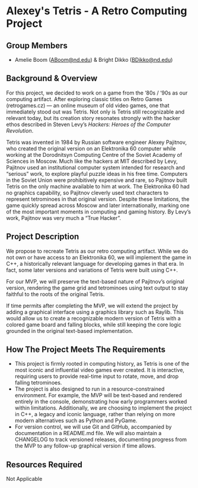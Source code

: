 # Alexey's Tetris - A Retro Computing Project

## Group Members
- Amelie Boom (ABoom@nd.edu) & Bright Dikko (BDikko@nd.edu)

## Background & Overview

For this project, we decided to work on a game from the ‘80s / ‘90s as our computing artifact. After exploring classic titles on Retro Games (retrogames.cz) — an online museum of old video games, one that immediately stood out was Tetris. Not only is Tetris still recognizable and relevant today, but its creation story resonates strongly with the hacker ethos described in Steven Levy’s *Hackers: Heroes of the Computer Revolution*.

Tetris was invented in 1984 by Russian software engineer Alexey Pajitnov, who created the original version on an Elektronika 60 computer while working at the Dorodnitsyn Computing Centre of the Soviet Academy of Sciences in Moscow. Much like the hackers at MIT described by Levy, Pajitnov used an institutional computer system intended for research and “serious” work, to explore playful puzzle ideas in his free time. Computers in the Soviet Union were prohibitively expensive and rare, so Pajitnov built Tetris on the only machine available to him at work. The Elektronika 60 had no graphics capability, so Pajitnov cleverly used text characters to represent tetrominoes in that original version. Despite these limitations, the game quickly spread across Moscow and later internationally, marking one of the most important moments in computing and gaming history. By Levy’s work, Pajitnov was very much a “True Hacker”.

## Project Description

We propose to recreate Tetris as our retro computing artifact. While we do not own or have access to an Elektronika 60, we will implement the game in C++, a historically relevant language for developing games in that era. In fact, some later versions and variations of Tetris were built using C++.

For our MVP, we will preserve the text-based nature of Pajitnov’s original version, rendering the game grid and tetrominoes using text output to stay faithful to the roots of the original Tetris.

If time permits after completing the MVP, we will extend the project by adding a graphical interface using a graphics library such as Raylib. This would allow us to create a recognizable modern version of Tetris with a colored game board and falling blocks, while still keeping the core logic grounded in the original text-based implementation.

## How The Project Meets The Requirements

- This project is firmly rooted in computing history, as Tetris is one of the most iconic and influential video games ever created. It is interactive, requiring users to provide real-time input to rotate, move, and drop falling tetrominoes.
- The project is also designed to run in a resource-constrained environment. For example, the MVP will be text-based and rendered entirely in the console, demonstrating how early programmers worked within limitations. Additionally, we are choosing to implement the project in C++, a legacy and iconic language, rather than relying on more modern alternatives such as Python and PyGame.
- For version control, we will use Git and GitHub, accompanied by documentation in a README.md file. We will also maintain a CHANGELOG to track versioned releases, documenting progress from the MVP to any follow-up graphical version if time allows.

## Resources Required
Not Applicable
